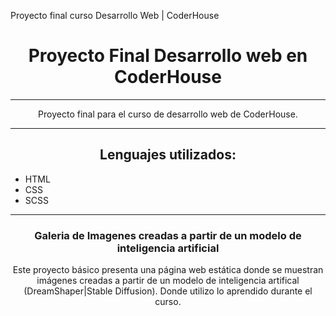 Proyecto final curso Desarrollo Web | CoderHouse

<div align="center">
  <h1>Proyecto Final Desarrollo web en CoderHouse</h1>
  <hr>
  <p> Proyecto final para el curso de desarrollo web de CoderHouse. </p>
</div>
  <hr>
<div>
  <h2 align="center"> Lenguajes utilizados: </h2>
  <ul align="left">
    <li> HTML </li>
    <li> CSS </li>
    <li> SCSS </li>
  </ul>
</div>
  <hr>
<div align="center">
  <h3> Galeria de Imagenes creadas a partir de un modelo de inteligencia artificial </h3>
  <p> Este proyecto básico presenta una página web estática donde se muestran imágenes creadas a partir de un modelo de inteligencia artifical (DreamShaper|Stable Diffusion). Donde utilizo lo aprendido durante el curso.</p>
</div>

